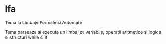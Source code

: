 # lfa
Tema la Limbaje Formale si Automate

Tema parseaza si executa un limbaj cu variabile, operatii aritmetice si logice si structuri while si if
